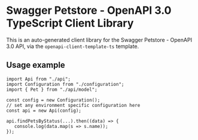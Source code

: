# Swagger Petstore - OpenAPI 3.0 TypeScript Client Library

This is an auto-generated client library for the Swagger Petstore - OpenAPI 3.0 API, via the `openapi-client-template-ts` template.

## Usage example 



```
import Api from "./api";
import Configuration from "./configuration";
import { Pet } from "./api/model";

const config = new Configuration();
// set any environment specific configuration here
const api = new Api(config);

api.findPetsByStatus(...).then((data) => {
   console.log(data.map(s => s.name));
});
```

